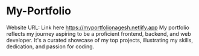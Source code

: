 # My-Portfolio
Website URL: Link here https://myportfolionagesh.netlify.app
My portfolio reflects my journey aspiring to be a proficient frontend, backend, and web developer. It's a curated showcase of my top projects, illustrating my skills, dedication, and passion for coding.
